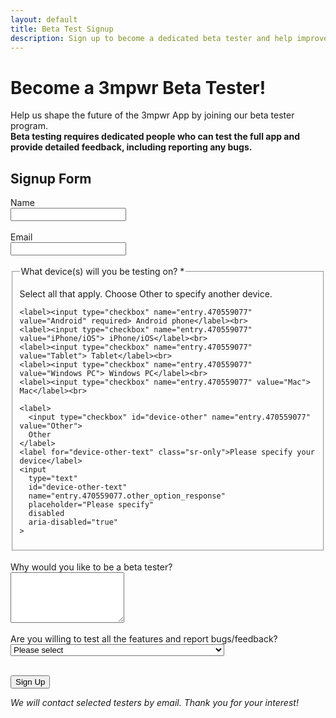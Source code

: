 ```yaml
---
layout: default
title: Beta Test Signup
description: Sign up to become a dedicated beta tester and help improve 3mpwr App.
---
```


# Become a 3mpwr Beta Tester!

Help us shape the future of the 3mpwr App by joining our beta tester program.  
**Beta testing requires dedicated people who can test the full app and provide detailed feedback, including reporting any bugs.**

## Signup Form

<form action="https://docs.google.com/forms/d/e/1FAIpQLScY599ZYJtpRakd421ADGZumejk2WjmbVvpUknw2uHAzTNx9A/formResponse" method="POST" target="_blank">
  <div>
    <label for="beta-name">Name</label><br>
    <input id="beta-name" type="text" name="entry.2048050345" autocomplete="name" required>
  </div>
  <br>

  <div>
    <label for="beta-email">Email</label><br>
    <input id="beta-email" type="email" name="entry.2128873790" autocomplete="email" inputmode="email" required>
  </div>
  <br>

  <fieldset aria-describedby="devices-hint">
    <legend>What device(s) will you be testing on? <span aria-hidden="true">*</span></legend>
    <p id="devices-hint" class="sr-only">Select all that apply. Choose Other to specify another device.</p>

    <label><input type="checkbox" name="entry.470559077" value="Android" required> Android phone</label><br>
    <label><input type="checkbox" name="entry.470559077" value="iPhone/iOS"> iPhone/iOS</label><br>
    <label><input type="checkbox" name="entry.470559077" value="Tablet"> Tablet</label><br>
    <label><input type="checkbox" name="entry.470559077" value="Windows PC"> Windows PC</label><br>
    <label><input type="checkbox" name="entry.470559077" value="Mac"> Mac</label><br>

    <label>
      <input type="checkbox" id="device-other" name="entry.470559077" value="Other">
      Other
    </label>
    <label for="device-other-text" class="sr-only">Please specify your device</label>
    <input
      type="text"
      id="device-other-text"
      name="entry.470559077.other_option_response"
      placeholder="Please specify"
      disabled
      aria-disabled="true"
    >
  </fieldset>
  <br>

  <div>
    <label for="beta-reason">Why would you like to be a beta tester?</label><br>
    <textarea id="beta-reason" name="entry.1434274983" rows="5"></textarea>
  </div>
  <br>

  <div>
    <label for="beta-willing">Are you willing to test all the features and report bugs/feedback?</label><br>
    <select id="beta-willing" name="entry.617838265" required>
      <option value="">Please select</option>
      <option value="Yes">Yes, I am dedicated to testing and providing feedback.</option>
      <option value="No">No, I may not be able to test everything.</option>
    </select>
  </div>
  <br>

  <button type="submit">Sign Up</button>
</form>

<script>
  (function () {
    const otherCb = document.getElementById('device-other');
    const otherText = document.getElementById('device-other-text');
    if (otherCb && otherText) {
      const sync = () => {
        const on = otherCb.checked;
        otherText.disabled = !on;
        otherText.setAttribute('aria-disabled', String(!on));
        if (!on) otherText.value = '';
      };
      otherCb.addEventListener('change', sync);
      sync();
    }
  })();
</script>

*We will contact selected testers by email. Thank you for your interest!*
